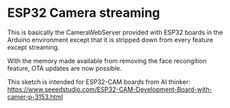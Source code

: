 # ESP32 Camera streaming

This is basically the CameraWebServer provided with ESP32 boards in the Arduino environment except that it is stripped down from every feature except streaming.

With the memory made available from removing the face recongition feature, OTA updates are now possible.

This sketch is intended for ESP32-CAM boards from AI thinker: https://www.seeedstudio.com/ESP32-CAM-Development-Board-with-camer-p-3153.html
